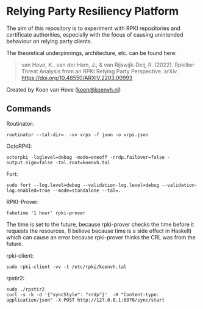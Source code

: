 Relying Party Resiliency Platform
=================================
The aim of this repository is to experiment with RPKI repositories and certificate authorities,
especially with the focus of causing unintended behaviour on relying party clients.

The theoretical underpinnings, architecture, etc. can be found here: 

> van Hove, K., van der Ham, J., & van Rijswijk-Deij, R. (2022). Rpkiller: Threat Analysis from an RPKI Relying Party Perspective. arXiv. https://doi.org/10.48550/ARXIV.2203.00993

Created by Koen van Hove (koen@koenvh.nl)

Commands
--------
Routinator:
```
routinator --tal-dir=. -vv vrps -f json -o vrps.json
```

OctoRPKI:
```
octorpki -loglevel=debug -mode=oneoff -rrdp.failover=false -output.sign=false -tal.root=koenvh.tal
```

Fort:
```
sudo fort --log.level=debug --validation-log.level=debug --validation-log.enabled=true --mode=standalone --tal=.
```

RPKI-Prover:
```
faketime '1 hour' rpki-prover
```
The time is set to the future, because rpki-prover checks the time before it requests the resources,
(I believe because time is a side effect in Haskell) which can cause an error because rpki-prover 
thinks the CRL was from the future. 

rpki-client:
```
sudo rpki-client -vv -t /etc/rpki/koenvh.tal
```

rpstir2:
```
sudo ./rpstir2
curl -s -k -d '{"syncStyle": "rrdp"}'  -H "Content-type: application/json" -X POST http://127.0.0.1:8070/sync/start
```
